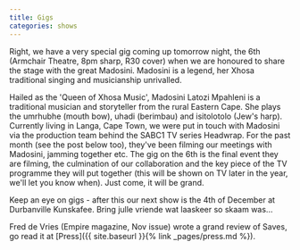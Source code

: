 ```yaml
---
title: Gigs
categories: shows
---
```


Right, we have a very special gig coming up tomorrow night, the 6th (Armchair Theatre, 8pm sharp, R30 cover) when we are honoured to share the stage with the great Madosini. Madosini is a legend, her Xhosa traditional singing and musicianship unrivalled.

Hailed as the 'Queen of Xhosa Music', Madosini Latozi Mpahleni is a traditional musician and storyteller from the rural Eastern Cape. She plays the umrhubhe (mouth bow), uhadi (berimbau) and isitolotolo (Jew's harp). Currently living in Langa, Cape Town, we were put in touch with Madosini via the production team behind the SABC1 TV series Headwrap. For the past month (see the post below too), they've been filming our meetings with Madosini, jamming together etc. The gig on the 6th is the final event they are filming, the culmination of our collaboration and the key piece of the TV programme they will put together (this will be shown on TV later in the year, we'll let you know when). Just come, it will be grand.

Keep an eye on gigs - after this our next show is the 4th of December at Durbanville Kunskafee. Bring julle vriende wat laaskeer so skaam was...

Fred de Vries (Empire magazine, Nov issue) wrote a grand review of Saves, go read it at [Press]({{ site.baseurl }}{% link _pages/press.md %}).

